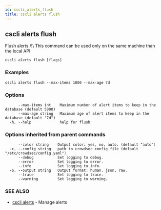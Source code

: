 ```yaml
---
id: cscli_alerts_flush
title: cscli alerts flush
---
```

## cscli alerts flush

Flush alerts
/!\ This command can be used only on the same machine than the local API

```
cscli alerts flush [flags]
```

### Examples

```
cscli alerts flush --max-items 1000 --max-age 7d
```

### Options

```
      --max-items int    Maximum number of alert items to keep in the database (default 5000)
      --max-age string   Maximum age of alert items to keep in the database (default "7d")
  -h, --help             help for flush
```

### Options inherited from parent commands

```
      --color string    Output color: yes, no, auto. (default "auto")
  -c, --config string   path to crowdsec config file (default "/etc/crowdsec/config.yaml")
      --debug           Set logging to debug.
      --error           Set logging to error.
      --info            Set logging to info.
  -o, --output string   Output format: human, json, raw.
      --trace           Set logging to trace.
      --warning         Set logging to warning.
```

### SEE ALSO

* [cscli alerts](/cscli/cscli_alerts.md)	 - Manage alerts

